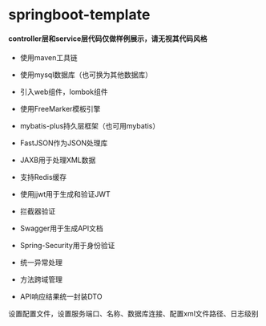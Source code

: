 # springboot-template

#### **controller层和service层代码仅做样例展示，请无视其代码风格**

- 使用maven工具链
- 使用mysql数据库（也可换为其他数据库）
- 引入web组件，lombok组件

- 使用FreeMarker模板引擎

- mybatis-plus持久层框架（也可用mybatis）

- FastJSON作为JSON处理库

- JAXB用于处理XML数据

- 支持Redis缓存

- 使用jjwt用于生成和验证JWT

- 拦截器验证

- Swagger用于生成API文档

- Spring-Security用于身份验证

- 统一异常处理

- 方法跨域管理

- API响应结果统一封装DTO


设置配置文件，设置服务端口、名称、数据库连接、配置xml文件路径、日志级别
